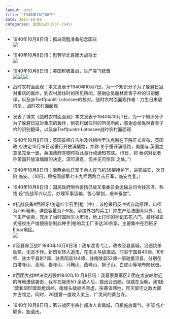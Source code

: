 ```yaml
---
layout: post
title: "1940年10月08日"
date: 2015-10-08
categories: 全面抗战(1937-1945)
---
```


<meta name="referrer" content="no-referrer" />

- 1940年10月8日讯：孤岛同胞准备纪念国庆 <br/><img src="https://ww1.sinaimg.cn/large/aca367d8jw1ewu51ubg7xj20nn0d941b.jpg" />

- 1940年10月8日讯：慰劳华北百团大战将士 <br/><img src="https://ww4.sinaimg.cn/large/aca367d8jw1ewu3bgev7uj21200hcagc.jpg" />

- 1940年10月8日讯：美国积极备战，生产突飞猛晋 <br/><img src="https://ww3.sinaimg.cn/large/aca367d8jw1ewu1l1kb15j20n70h3af8.jpg" /><img src="https://ww3.sinaimg.cn/large/aca367d8jw1ewu1l1wv75j20n408qwhg.jpg" /><img src="https://ww1.sinaimg.cn/large/aca367d8jw1ewu1l1zd8ij207a08m3zd.jpg" />

- 战时农村面面观：本文发表于1940年10月7日，为一个知识分子为了躲避日寇对重庆的轰炸，到农村居住时的所见所闻，感谢@吴胤林青青子衿的识别翻译，以及@Treffpunkt-Lotossee的校对。战时农村面面观作者：力生日来敌机复... 战时农村面面观 

- 发表了博文《战时农村面面观》本文发表于1940年10月7日，为一个知识分子为了躲避日寇对重庆的轰炸，到农村居住时的所见所闻，感谢@吴胤林青青子衿的识别翻译，以及@Treffpunkt-Lotossee战时农村面面观 

- 1940年10月8日讯：英国首相丘吉尔及外相哈里法克斯在下院正式宣布，英国政 府决定10月18日起重行开放滇緬路，并称:关于重开滇缅路，美国与 英国之意见完全一致，英国政府亦随时将此事行动通知苏联。（9日，郭 泰祺对记者称英国开放滇缅路的决定，深可满意，但并无可惊异 之处。”） 

- 1940年10月8日讯：浙西余杭日军千余人在飞机36架掩护下，进犯临安，次日陷 临安。（10日，顾祝同部第七十九师两路合击日军，临安克复。） 

- 1940年10月8日讯：国民政府明令褒扬巳故军事委员会运输总司令钱宗泽，称钱 氏“抗战军兴以后，办理军事运输，苦心擘划，艰辛备尝”。 

- #抗战装备#西班牙/仿造红宝石手|枪（中）：该枪采用反冲式自动原理，口径为7.65毫米，弹匣容量为7-9发。承接外包的兵工厂除生产给法国军队外，私下生产偷卖，充斥了当时国际军火市场，枪上打印的标记五花八门。最终被正式授权生产或侵权仿制此种手|枪的兵工厂多达30余家，主要集中在西班牙Eibar地区。 <br/><img src="https://ww4.sinaimg.cn/large/aca367d8jw1ewthwwiomkj20740jodhq.jpg" />

- #泾县保卫战# 1940年10月8日讯：敌东渡青弋江，改攻泾县县城，沿途烧杀劫掠，无恶不作。新四军转入追击，在南关与敌激战。时驻宁国县40师、108师、驻太平县新7师、驻青阳县144师，驻南陵县52师一部驰援泾县，分别在白塔寺山、高岭、岩寺山、马鞍山、西峰山、狮子山、白虎山等地布防伏击。 

- #百团大战##涞灵战役#1940年10 月8日讯：我晋察冀军区2 团在太安岭附近的阵地遭敌袭击，我军在毙伤50 余敌人后，跳出合击圈，但就在当晚，我1团1营和6团1营趁枪风岭、南坡头敌据点空虚，突袭该两地，歼灭留守之敌大部并占领之，同时，26团曾一度攻入灵丘、广灵间的黄台寺。 

- 1940年10月8日讯：第五战区李宗仁部攻人宜昌城，日机施放毒气，李部 伤亡颇多，旋退出。 

